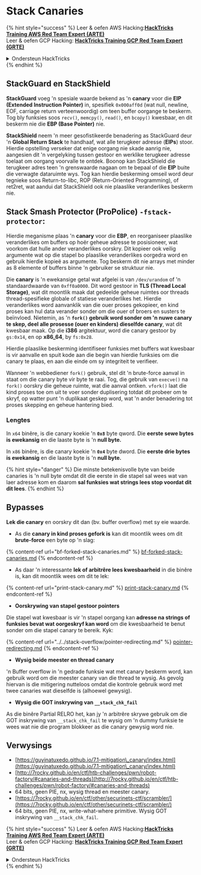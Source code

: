# Stack Canaries

{% hint style="success" %}
Leer & oefen AWS Hacking:<img src="/.gitbook/assets/arte.png" alt="" data-size="line">[**HackTricks Training AWS Red Team Expert (ARTE)**](https://training.hacktricks.xyz/courses/arte)<img src="/.gitbook/assets/arte.png" alt="" data-size="line">\
Leer & oefen GCP Hacking: <img src="/.gitbook/assets/grte.png" alt="" data-size="line">[**HackTricks Training GCP Red Team Expert (GRTE)**<img src="/.gitbook/assets/grte.png" alt="" data-size="line">](https://training.hacktricks.xyz/courses/grte)

<details>

<summary>Ondersteun HackTricks</summary>

* Kyk na die [**subskripsie planne**](https://github.com/sponsors/carlospolop)!
* **Sluit aan by die** 💬 [**Discord groep**](https://discord.gg/hRep4RUj7f) of die [**telegram groep**](https://t.me/peass) of **volg** ons op **Twitter** 🐦 [**@hacktricks\_live**](https://twitter.com/hacktricks\_live)**.**
* **Deel hacking truuks deur PR's in te dien na die** [**HackTricks**](https://github.com/carlospolop/hacktricks) en [**HackTricks Cloud**](https://github.com/carlospolop/hacktricks-cloud) github repos.

</details>
{% endhint %}

## **StackGuard en StackShield**

**StackGuard** voeg 'n spesiale waarde bekend as 'n **canary** voor die **EIP (Extended Instruction Pointer)** in, spesifiek `0x000aff0d` (wat null, newline, EOF, carriage return verteenwoordig) om teen buffer oorgange te beskerm. Tog bly funksies soos `recv()`, `memcpy()`, `read()`, en `bcopy()` kwesbaar, en dit beskerm nie die **EBP (Base Pointer)** nie.

**StackShield** neem 'n meer gesofistikeerde benadering as StackGuard deur 'n **Global Return Stack** te handhaaf, wat alle terugkeer adresse (**EIPs**) stoor. Hierdie opstelling verseker dat enige oorgang nie skade aanrig nie, aangesien dit 'n vergelyking tussen gestoor en werklike terugkeer adresse toelaat om oorgang voorvalle te ontdek. Boonop kan StackShield die terugkeer adres teen 'n grenswaarde nagaan om te bepaal of die **EIP** buite die verwagte dataruimte wys. Tog kan hierdie beskerming omseil word deur tegnieke soos Return-to-libc, ROP (Return-Oriented Programming), of ret2ret, wat aandui dat StackShield ook nie plaaslike veranderlikes beskerm nie.

## **Stack Smash Protector (ProPolice) `-fstack-protector`:**

Hierdie meganisme plaas 'n **canary** voor die **EBP**, en reorganiseer plaaslike veranderlikes om buffers op hoër geheue adresse te posisioneer, wat voorkom dat hulle ander veranderlikes oorskry. Dit kopieer ook veilig argumente wat op die stapel bo plaaslike veranderlikes oorgedra word en gebruik hierdie kopieë as argumente. Tog beskerm dit nie arrays met minder as 8 elemente of buffers binne 'n gebruiker se struktuur nie.

Die **canary** is 'n ewekansige getal wat afgelei is van `/dev/urandom` of 'n standaardwaarde van `0xff0a0000`. Dit word gestoor in **TLS (Thread Local Storage)**, wat dit moontlik maak dat gedeelde geheue ruimtes oor threads thread-spesifieke globale of statiese veranderlikes het. Hierdie veranderlikes word aanvanklik van die ouer proses gekopieer, en kind proses kan hul data verander sonder om die ouer of broers en susters te beïnvloed. Nietemin, as 'n **`fork()` gebruik word sonder om 'n nuwe canary te skep, deel alle prosesse (ouer en kinders) dieselfde canary**, wat dit kwesbaar maak. Op die **i386** argitektuur, word die canary gestoor by `gs:0x14`, en op **x86\_64**, by `fs:0x28`.

Hierdie plaaslike beskerming identifiseer funksies met buffers wat kwesbaar is vir aanvalle en spuit kode aan die begin van hierdie funksies om die canary te plaas, en aan die einde om sy integriteit te verifieer.

Wanneer 'n webbediener `fork()` gebruik, stel dit 'n brute-force aanval in staat om die canary byte vir byte te raai. Tog, die gebruik van `execve()` na `fork()` oorskry die geheue ruimte, wat die aanval ontken. `vfork()` laat die kind proses toe om uit te voer sonder duplisering totdat dit probeer om te skryf, op watter punt 'n duplikaat geskep word, wat 'n ander benadering tot proses skepping en geheue hantering bied.

### Lengtes

In `x64` binêre, is die canary koekie 'n **`0x8`** byte qword. Die **eerste sewe bytes is ewekansig** en die laaste byte is 'n **null byte.**

In `x86` binêre, is die canary koekie 'n **`0x4`** byte dword. Die **eerste drie bytes is ewekansig** en die laaste byte is 'n **null byte.**

{% hint style="danger" %}
Die minste betekenisvolle byte van beide canaries is 'n null byte omdat dit die eerste in die stapel sal wees wat van laer adresse kom en daarom **sal funksies wat strings lees stop voordat dit dit lees**.
{% endhint %}

## Bypasses

**Lek die canary** en oorskry dit dan (bv. buffer overflow) met sy eie waarde.

* As die **canary in kind proses gefork is** kan dit moontlik wees om dit **brute-force** een byte op 'n slag:

{% content-ref url="bf-forked-stack-canaries.md" %}
[bf-forked-stack-canaries.md](bf-forked-stack-canaries.md)
{% endcontent-ref %}

* As daar 'n interessante **lek of arbitrêre lees kwesbaarheid** in die binêre is, kan dit moontlik wees om dit te lek:

{% content-ref url="print-stack-canary.md" %}
[print-stack-canary.md](print-stack-canary.md)
{% endcontent-ref %}

* **Oorskrywing van stapel gestoor pointers**

Die stapel wat kwesbaar is vir 'n stapel oorgang kan **adresse na strings of funksies bevat wat oorgeskryf kan word** om die kwesbaarheid te benut sonder om die stapel canary te bereik. Kyk:

{% content-ref url="../../stack-overflow/pointer-redirecting.md" %}
[pointer-redirecting.md](../../stack-overflow/pointer-redirecting.md)
{% endcontent-ref %}

* **Wysig beide meester en thread canary**

'n Buffer overflow in 'n gedrade funksie wat met canary beskerm word, kan gebruik word om die meester canary van die thread te wysig. As gevolg hiervan is die mitigering nutteloos omdat die kontrole gebruik word met twee canaries wat dieselfde is (alhoewel gewysig).

* **Wysig die GOT inskrywing van `__stack_chk_fail`**

As die binêre Partial RELRO het, kan jy 'n arbitrêre skrywe gebruik om die GOT inskrywing van `__stack_chk_fail` te wysig om 'n dummy funksie te wees wat nie die program blokkeer as die canary gewysig word nie.

## Verwysings

* [https://guyinatuxedo.github.io/7.1-mitigation\_canary/index.html](https://guyinatuxedo.github.io/7.1-mitigation\_canary/index.html)
* [http://7rocky.github.io/en/ctf/htb-challenges/pwn/robot-factory/#canaries-and-threads](http://7rocky.github.io/en/ctf/htb-challenges/pwn/robot-factory/#canaries-and-threads)
* 64 bits, geen PIE, nx, wysig thread en meester canary.
* [https://7rocky.github.io/en/ctf/other/securinets-ctf/scrambler/](https://7rocky.github.io/en/ctf/other/securinets-ctf/scrambler/)
* 64 bits, geen PIE, nx, write-what-where primitive. Wysig GOT inskrywing van `__stack_chk_fail`.

{% hint style="success" %}
Leer & oefen AWS Hacking:<img src="/.gitbook/assets/arte.png" alt="" data-size="line">[**HackTricks Training AWS Red Team Expert (ARTE)**](https://training.hacktricks.xyz/courses/arte)<img src="/.gitbook/assets/arte.png" alt="" data-size="line">\
Leer & oefen GCP Hacking: <img src="/.gitbook/assets/grte.png" alt="" data-size="line">[**HackTricks Training GCP Red Team Expert (GRTE)**<img src="/.gitbook/assets/grte.png" alt="" data-size="line">](https://training.hacktricks.xyz/courses/grte)

<details>

<summary>Ondersteun HackTricks</summary>

* Kyk na die [**subskripsie planne**](https://github.com/sponsors/carlospolop)!
* **Sluit aan by die** 💬 [**Discord groep**](https://discord.gg/hRep4RUj7f) of die [**telegram groep**](https://t.me/peass) of **volg** ons op **Twitter** 🐦 [**@hacktricks\_live**](https://twitter.com/hacktricks\_live)**.**
* **Deel hacking truuks deur PR's in te dien na die** [**HackTricks**](https://github.com/carlospolop/hacktricks) en [**HackTricks Cloud**](https://github.com/carlospolop/hacktricks-cloud) github repos.

</details>
{% endhint %}
